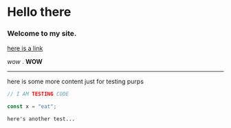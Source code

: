 # Hello there

### Welcome to my site.

[here is a link](google.com)

*wow*   . **WOW**

----

here is some more content just for testing purps

```js
// I AM TESTING CODE

const x = "eat";
```

`here's another test...`